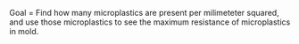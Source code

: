 Goal = Find how many microplastics are present per milimeteter squared, and use those microplastics to see the maximum resistance of microplastics in mold.
